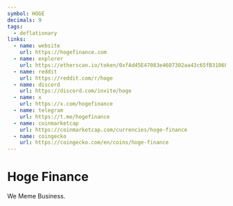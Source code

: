 ```yaml
---
symbol: HOGE
decimals: 9
tags:
  - deflationary
links:
  - name: website
    url: https://hogefinance.com
  - name: explorer
    url: https://etherscan.io/token/0xfAd45E47083e4607302aa43c65fB3106F1cd7607
  - name: reddit
    url: https://reddit.com/r/hoge
  - name: discord
    url: https://discord.com/invite/hoge
  - name: x
    url: https://x.com/hogefinance
  - name: telegram
    url: https://t.me/hogefinance
  - name: coinmarketcap
    url: https://coinmarketcap.com/currencies/hoge-finance
  - name: coingecko
    url: https://coingecko.com/en/coins/hoge-finance
---
```


# Hoge Finance

We Meme Business.
